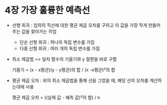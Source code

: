4장 가장 훌륭한 예측선
====
* 선형 회귀 : 임의의 직선에 대한 평균 제곱 오차를 구하고 이 값을 가장 작게 만들어 주는 값을 찾아가는 작업
    - 단순 선형 회귀 : 하나의 독립 변수를 가짐
    - 다중 선형 회귀 : 여러 개의 독립 변수를 가짐
* 최소 제곱법 => 일차 함수의 기울기와 y 절편을 바로 구함
    
    기울기 = (x - x평균)(y - y평균)의 합 / (x -x평균)²의 합
* 평균 제곱 오차 : 위의 최소 제곱법을 통해 선을 그었을 때, 해당 선의 오차를 계산하는데에 사용

    평균 제곱 오차 = ((실제 값 - 예측 값)²의 합) / n
